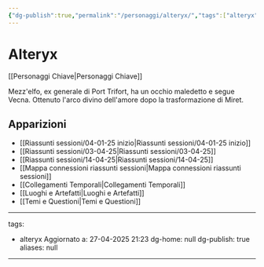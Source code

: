 ```yaml
---
{"dg-publish":true,"permalink":"/personaggi/alteryx/","tags":["alteryx"]}
---
```


# Alteryx

[[Personaggi Chiave\|Personaggi Chiave]]

Mezz'elfo, ex generale di Port Trifort, ha un occhio maledetto e segue Vecna. Ottenuto l'arco divino dell'amore dopo la trasformazione di Miret.

## Apparizioni
- [[Riassunti sessioni/04-01-25 inizio\|Riassunti sessioni/04-01-25 inizio]]
- [[Riassunti sessioni/03-04-25\|Riassunti sessioni/03-04-25]]
- [[Riassunti sessioni/14-04-25\|Riassunti sessioni/14-04-25]]
- [[Mappa connessioni riassunti sessioni\|Mappa connessioni riassunti sessioni]]
- [[Collegamenti Temporali\|Collegamenti Temporali]]
- [[Luoghi e Artefatti\|Luoghi e Artefatti]]
- [[Temi e Questioni\|Temi e Questioni]]

---
tags:
  - alteryx
Aggiornato a: 27-04-2025  21:23
dg-home: null
dg-publish: true
aliases: null
---